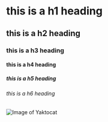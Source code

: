 # this is a h1 heading
## this is a h2 heading
### this is a h3 heading
#### this is a h4 heading
##### this is a h5 heading
###### this is a h6 heading
![Image of Yaktocat](https://octodex.github.com/images/yaktocat.png)
